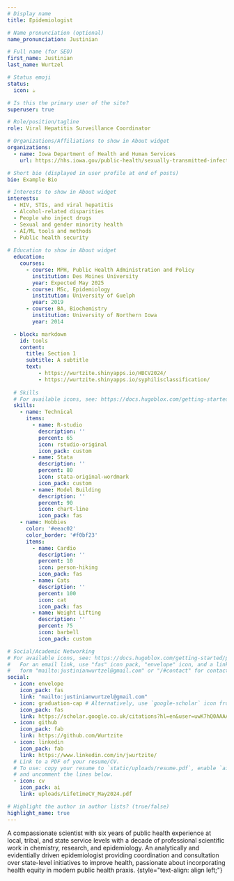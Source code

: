 ```yaml
---
# Display name
title: Epidemiologist

# Name pronunciation (optional)
name_pronunciation: Justinian

# Full name (for SEO)
first_name: Justinian
last_name: Wurtzel

# Status emoji
status:
  icon: ☕️

# Is this the primary user of the site?
superuser: true

# Role/position/tagline
role: Viral Hepatitis Surveillance Coordinator

# Organizations/Affiliations to show in About widget
organizations:
  - name: Iowa Department of Health and Human Services
    url: https://hhs.iowa.gov/public-health/sexually-transmitted-infections/hepatitis-program

# Short bio (displayed in user profile at end of posts)
bio: Example Bio

# Interests to show in About widget
interests:
  - HIV, STIs, and viral hepatitis
  - Alcohol-related disparities
  - People who inject drugs
  - Sexual and gender minority health
  - AI/ML tools and methods 
  - Public health security
    
# Education to show in About widget
  education:
    courses:
      - course: MPH, Public Health Administration and Policy
        institution: Des Moines University
        year: Expected May 2025
      - course: MSc, Epidemiology
        institution: University of Guelph
        year: 2019
      - course: BA, Biochemistry
        institution: University of Northern Iowa
        year: 2014

  - block: markdown
    id: tools
    content:
      title: Section 1
      subtitle: A subtitle
      text:
          - https://wurtzite.shinyapps.io/HBCV2024/
          - https://wurtzite.shinyapps.io/syphilisclassification/
            
  # Skills
  # For available icons, see: https://docs.hugoblox.com/getting-started/page-builder/#icons
  skills:
    - name: Technical
      items:
        - name: R-studio
          description: ''
          percent: 65
          icon: rstudio-original
          icon_pack: custom
        - name: Stata
          description: ''
          percent: 80
          icon: stata-original-wordmark
          icon_pack: custom
        - name: Model Building
          description: ''
          percent: 90
          icon: chart-line
          icon_pack: fas
    - name: Hobbies
      color: '#eeac02'
      color_border: '#f0bf23'
      items:
        - name: Cardio
          description: ''
          percent: 10
          icon: person-hiking
          icon_pack: fas
        - name: Cats
          description: ''
          percent: 100
          icon: cat
          icon_pack: fas
        - name: Weight Lifting
          description: ''
          percent: 75
          icon: barbell
          icon_pack: custom

# Social/Academic Networking
# For available icons, see: https://docs.hugoblox.com/getting-started/page-builder/#icons
#   For an email link, use "fas" icon pack, "envelope" icon, and a link in the
#   form "mailto:justinianwurtzel@gmail.com" or "/#contact" for contact widget.
social:
  - icon: envelope
    icon_pack: fas
    link: "mailto:justinianwurtzel@gmail.com"
  - icon: graduation-cap # Alternatively, use `google-scholar` icon from `ai` icon pack
    icon_pack: fas
    link: https://scholar.google.co.uk/citations?hl=en&user=uwK7hQ0AAAAJ
  - icon: github
    icon_pack: fab
    link: https://github.com/Wurtzite
  - icon: linkedin
    icon_pack: fab
    link: https://www.linkedin.com/in/jwurtzite/
  # Link to a PDF of your resume/CV.
  # To use: copy your resume to `static/uploads/resume.pdf`, enable `ai` icons in `params.yaml`,
  # and uncomment the lines below.
  - icon: cv
    icon_pack: ai
    link: uploads/LifetimeCV_May2024.pdf

# Highlight the author in author lists? (true/false)
highlight_name: true
---
```

A compassionate scientist with six years of public health experience at local, tribal, and state service levels with a decade of professional scientific work in chemistry, research, and epidemiology. An analytically and evidentially driven epidemiologist providing coordination and consultation over state-level initiatives to improve health, passionate about incorporating health equity in modern public health praxis.
{style="text-align: align left;"}
